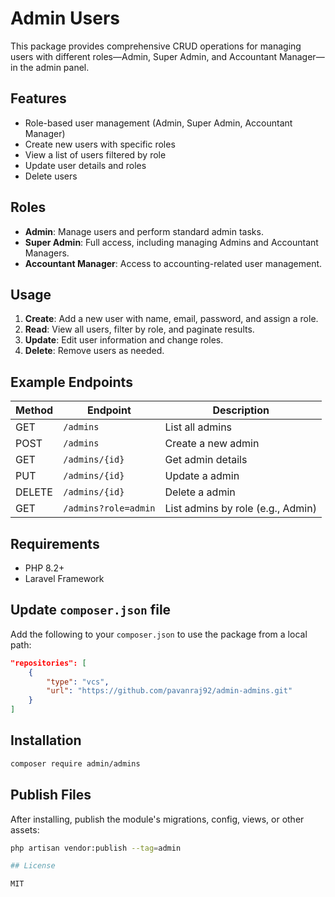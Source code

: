 # Admin Users

This package provides comprehensive CRUD operations for managing users with different roles—Admin, Super Admin, and Accountant Manager—in the admin panel.

## Features

- Role-based user management (Admin, Super Admin, Accountant Manager)
- Create new users with specific roles
- View a list of users filtered by role
- Update user details and roles
- Delete users

## Roles

- **Admin**: Manage users and perform standard admin tasks.
- **Super Admin**: Full access, including managing Admins and Accountant Managers.
- **Accountant Manager**: Access to accounting-related user management.

## Usage

1. **Create**: Add a new user with name, email, password, and assign a role.
2. **Read**: View all users, filter by role, and paginate results.
3. **Update**: Edit user information and change roles.
4. **Delete**: Remove users as needed.

## Example Endpoints

| Method | Endpoint            | Description                        |
|--------|--------------------|------------------------------------|
| GET    | `/admins`           | List all admins                     |
| POST   | `/admins`           | Create a new admin                  |
| GET    | `/admins/{id}`      | Get admin details                   |
| PUT    | `/admins/{id}`      | Update a admin                      |
| DELETE | `/admins/{id}`      | Delete a admin                      |
| GET    | `/admins?role=admin`| List admins by role (e.g., Admin)   |

## Requirements

- PHP 8.2+
- Laravel Framework

## Update `composer.json` file

Add the following to your `composer.json` to use the package from a local path:

```json
"repositories": [
    {
        "type": "vcs",
        "url": "https://github.com/pavanraj92/admin-admins.git"
    }
]
```

## Installation

```bash
composer require admin/admins
```

## Publish Files

After installing, publish the module's migrations, config, views, or other assets:

```bash
php artisan vendor:publish --tag=admin

## License

MIT